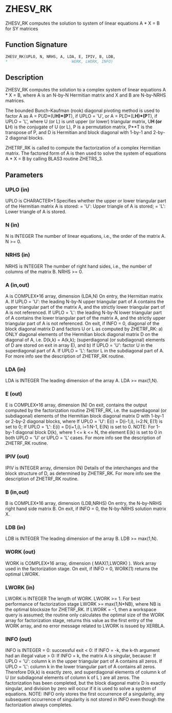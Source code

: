 # ZHESV_RK

ZHESV_RK computes the solution to system of linear equations A * X = B for SY matrices

## Function Signature

```fortran
ZHESV_RK(UPLO, N, NRHS, A, LDA, E, IPIV, B, LDB,
*                            WORK, LWORK, INFO)
```

## Description

 ZHESV_RK computes the solution to a complex system of linear
 equations A * X = B, where A is an N-by-N Hermitian matrix
 and X and B are N-by-NRHS matrices.

 The bounded Bunch-Kaufman (rook) diagonal pivoting method is used
 to factor A as
    A = P*U*D*(U**H)*(P**T),  if UPLO = 'U', or
    A = P*L*D*(L**H)*(P**T),  if UPLO = 'L',
 where U (or L) is unit upper (or lower) triangular matrix,
 U**H (or L**H) is the conjugate of U (or L), P is a permutation
 matrix, P**T is the transpose of P, and D is Hermitian and block
 diagonal with 1-by-1 and 2-by-2 diagonal blocks.

 ZHETRF_RK is called to compute the factorization of a complex
 Hermitian matrix.  The factored form of A is then used to solve
 the system of equations A * X = B by calling BLAS3 routine ZHETRS_3.

## Parameters

### UPLO (in)

UPLO is CHARACTER*1 Specifies whether the upper or lower triangular part of the Hermitian matrix A is stored: = 'U': Upper triangle of A is stored; = 'L': Lower triangle of A is stored.

### N (in)

N is INTEGER The number of linear equations, i.e., the order of the matrix A. N >= 0.

### NRHS (in)

NRHS is INTEGER The number of right hand sides, i.e., the number of columns of the matrix B. NRHS >= 0.

### A (in,out)

A is COMPLEX*16 array, dimension (LDA,N) On entry, the Hermitian matrix A. If UPLO = 'U': the leading N-by-N upper triangular part of A contains the upper triangular part of the matrix A, and the strictly lower triangular part of A is not referenced. If UPLO = 'L': the leading N-by-N lower triangular part of A contains the lower triangular part of the matrix A, and the strictly upper triangular part of A is not referenced. On exit, if INFO = 0, diagonal of the block diagonal matrix D and factors U or L as computed by ZHETRF_RK: a) ONLY diagonal elements of the Hermitian block diagonal matrix D on the diagonal of A, i.e. D(k,k) = A(k,k); (superdiagonal (or subdiagonal) elements of D are stored on exit in array E), and b) If UPLO = 'U': factor U in the superdiagonal part of A. If UPLO = 'L': factor L in the subdiagonal part of A. For more info see the description of ZHETRF_RK routine.

### LDA (in)

LDA is INTEGER The leading dimension of the array A. LDA >= max(1,N).

### E (out)

E is COMPLEX*16 array, dimension (N) On exit, contains the output computed by the factorization routine ZHETRF_RK, i.e. the superdiagonal (or subdiagonal) elements of the Hermitian block diagonal matrix D with 1-by-1 or 2-by-2 diagonal blocks, where If UPLO = 'U': E(i) = D(i-1,i), i=2:N, E(1) is set to 0; If UPLO = 'L': E(i) = D(i+1,i), i=1:N-1, E(N) is set to 0. NOTE: For 1-by-1 diagonal block D(k), where 1 <= k <= N, the element E(k) is set to 0 in both UPLO = 'U' or UPLO = 'L' cases. For more info see the description of ZHETRF_RK routine.

### IPIV (out)

IPIV is INTEGER array, dimension (N) Details of the interchanges and the block structure of D, as determined by ZHETRF_RK. For more info see the description of ZHETRF_RK routine.

### B (in,out)

B is COMPLEX*16 array, dimension (LDB,NRHS) On entry, the N-by-NRHS right hand side matrix B. On exit, if INFO = 0, the N-by-NRHS solution matrix X.

### LDB (in)

LDB is INTEGER The leading dimension of the array B. LDB >= max(1,N).

### WORK (out)

WORK is COMPLEX*16 array, dimension ( MAX(1,LWORK) ). Work array used in the factorization stage. On exit, if INFO = 0, WORK(1) returns the optimal LWORK.

### LWORK (in)

LWORK is INTEGER The length of WORK. LWORK >= 1. For best performance of factorization stage LWORK >= max(1,N*NB), where NB is the optimal blocksize for ZHETRF_RK. If LWORK = -1, then a workspace query is assumed; the routine only calculates the optimal size of the WORK array for factorization stage, returns this value as the first entry of the WORK array, and no error message related to LWORK is issued by XERBLA.

### INFO (out)

INFO is INTEGER = 0: successful exit < 0: If INFO = -k, the k-th argument had an illegal value > 0: If INFO = k, the matrix A is singular, because: If UPLO = 'U': column k in the upper triangular part of A contains all zeros. If UPLO = 'L': column k in the lower triangular part of A contains all zeros. Therefore D(k,k) is exactly zero, and superdiagonal elements of column k of U (or subdiagonal elements of column k of L ) are all zeros. The factorization has been completed, but the block diagonal matrix D is exactly singular, and division by zero will occur if it is used to solve a system of equations. NOTE: INFO only stores the first occurrence of a singularity, any subsequent occurrence of singularity is not stored in INFO even though the factorization always completes.

